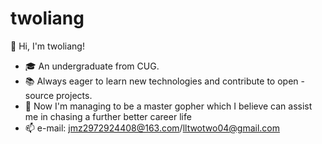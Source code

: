# twoliang
👋 Hi, I'm twoliang!
- 🎓 An undergraduate from CUG.
- 📚 Always eager to learn new technologies and contribute to open - source projects.
- 🌟 Now I'm managing to be a master gopher which I believe can assist me in chasing a further better career life
- 📫 e-mail: jmz2972924408@163.com/lltwotwo04@gmail.com

